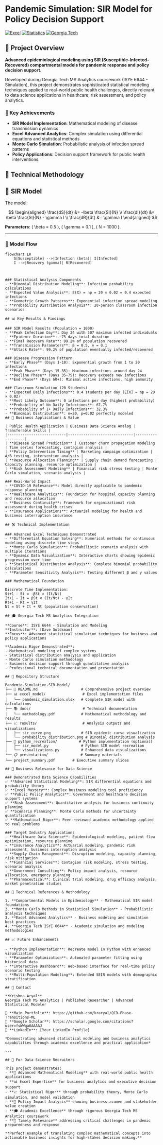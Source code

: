 # Pandemic Simulation: SIR Model for Policy Decision Support

[![Excel](https://img.shields.io/badge/Excel-Advanced-green.svg)](https://www.microsoft.com/excel)
[![Statistics](https://img.shields.io/badge/Statistics-SIR%20Model-blue.svg)](https://en.wikipedia.org/wiki/Compartmental_models_in_epidemiology)
[![Georgia Tech](https://img.shields.io/badge/Georgia%20Tech-ISYE%206644-gold.svg)](https://www.gatech.edu/)

## 🦠 Project Overview

**Advanced epidemiological modeling using SIR (Susceptible-Infected-Recovered) compartmental models for pandemic response and policy decision support.**

Developed during Georgia Tech MS Analytics coursework (ISYE 6644 - Simulation), this project demonstrates sophisticated statistical modeling techniques applied to real-world public health challenges, directly relevant to data science applications in healthcare, risk assessment, and policy analytics.

### 🎯 Key Achievements
- **SIR Model Implementation**: Mathematical modeling of disease transmission dynamics
- **Excel Advanced Analytics**: Complex simulation using differential equations and statistical methods
- **Monte Carlo Simulation**: Probabilistic analysis of infection spread patterns
- **Policy Applications**: Decision support framework for public health interventions

## 🔬 Technical Methodology

## 🧮 SIR Model

The model:

$$
\begin{aligned}
\frac{dS}{dt} &= -\beta \frac{SI}{N} \\
\frac{dI}{dt} &= \beta \frac{SI}{N} - \gamma I \\
\frac{dR}{dt} &= \gamma I
\end{aligned}
$$

**Parameters:** \( \beta = 0.5 \), \( \gamma = 0.1 \), \( N = 1000 \).


---

### 🔄 Model Flow

```mermaid
flowchart LR
    S[Susceptible] -->|Infection (beta)| I[Infected]
    I -->|Recovery (gamma)| R[Recovered]



### Statistical Analysis Components
- **Binomial Distribution Modeling**: Infection probability calculations
- **Expected Value Analysis**: E(X) = np = 20 × 0.02 = 0.4 expected infections
- **Geometric Growth Patterns**: Exponential infection spread modeling
- **Probability Distribution Analysis**: 20-person classroom infection scenarios

## 📊 Key Results & Findings

### SIR Model Results (Population = 1000)
- **Peak Infection Day**: Day 24 with 507 maximum infected individuals
- **Epidemic Duration**: ~75 days total duration  
- **Final Recovery Rate**: 99.2% of population recovered
- **Transmission Parameters**: β = 0.5, γ = 0.1
- **Attack Rate**: 99.2% of population eventually infected/recovered

### Disease Progression Pattern
- **Early Phase** (Days 1-10): Exponential growth from 1 to 20 infections
- **Peak Phase** (Days 15-35): Maximum infections around day 24
- **Decline Phase** (Days 35-75): Recovery exceeds new infections
- **End Phase** (Days 60+): Minimal active infections, high immunity

### Classroom Simulation (20 Students)
- **Expected Daily Infections**: 0.4 students per day (E[X] = np = 20 × 0.02)
- **Most Likely Outcome**: 0 infections per day (highest probability)
- **Probability of No Daily Infections**: 67.7%
- **Probability of 1+ Daily Infections**: 32.3%
- **Binomial Distribution**: n=20, p=0.02 perfectly modeled
## 💼 Business Applications & Value

| Public Health Application | Business Data Science Analog | Transferable Skills |
|---------------------------|------------------------------|-------------------|
| **Disease Spread Prediction** | Customer churn propagation modeling | Time series forecasting, contagion analysis |
| **Policy Intervention Timing** | Marketing campaign optimization | A/B testing, intervention analysis |
| **Resource Allocation Planning** | Supply chain demand forecasting | Capacity planning, resource optimization |
| **Risk Assessment Modeling** | Financial risk stress testing | Monte Carlo simulation, scenario analysis |

### Real-World Impact
- **COVID-19 Relevance**: Model directly applicable to pandemic response planning
- **Healthcare Analytics**: Foundation for hospital capacity planning and resource allocation
- **Business Continuity**: Framework for organizational risk assessment during health crises
- **Insurance Applications**: Actuarial modeling for health and business interruption insurance

## 🛠️ Technical Implementation

### Advanced Excel Techniques Demonstrated
- **Differential Equation Solving**: Numerical methods for continuous modeling using discrete time steps
- **Monte Carlo Simulation**: Probabilistic scenario analysis with multiple iterations
- **Dynamic Data Visualization**: Interactive charts showing epidemic progression over time
- **Statistical Distribution Analysis**: Complete binomial probability calculations
- **Parameter Sensitivity Analysis**: Testing different β and γ values

### Mathematical Foundation

Discrete Time Implementation:
St+1 - St = -βSt × (It/Nt)
It+1 - It = βSt × (It/Nt) - γIt
Rt+1 - Rt = γIt
Nt = St + It + Rt (population conservation)

## 🎓 Georgia Tech MS Analytics Integration

**Course**: ISYE 6644 - Simulation and Modeling  
**Instructor**: [Dave Goldsman]  
**Focus**: Advanced statistical simulation techniques for business and policy applications

**Academic Rigor Demonstrated**:
- Mathematical modeling of complex systems
- Statistical distribution analysis and application
- Monte Carlo simulation methodology
- Business decision support through quantitative analysis
- Professional technical documentation and presentation

## 📁 Repository Structure

Pandemic-Simulation-SIR-Model/
├── 📄 README.md                    # Comprehensive project overview
├── 📊 excel_model/                 # Excel implementation files
│   └── pandemic_simulation.xlsx   # Complete SIR model with calculations
├── 📚 docs/                        # Technical documentation
│   └── methodology.pdf            # Mathematical methodology and results
├── 📈 results/                     # Analysis outputs and visualizations
│   ├── sir_curve.png              # SIR epidemic curve visualization
│   └── probability_distribution.png # Binomial distribution analysis
├── 🐍 python_recreation/          # Python implementation (optional)
│   ├── sir_model.py               # Python SIR model recreation
│   └── visualizations.py          # Enhanced data visualizations
└── 📋 presentation/               # Summary materials
└── project_summary.pdf        # Executive summary slides

## 🚀 Business Relevance for Data Science

### Demonstrated Data Science Capabilities
✅ **Advanced Statistical Modeling**: SIR differential equations and probability theory  
✅ **Excel Mastery**: Complex business modeling tool proficiency  
✅ **Public Policy Analytics**: Government and healthcare decision support systems  
✅ **Risk Assessment**: Quantitative analysis for business continuity planning  
✅ **Scenario Planning**: Monte Carlo methods for uncertainty quantification  
✅ **Mathematical Rigor**: Peer-reviewed academic methodology applied to real problems  

### Target Industry Applications
- **Healthcare Data Science**: Epidemiological modeling, patient flow optimization, resource planning
- **Insurance Analytics**: Actuarial modeling, pandemic risk assessment, business interruption analysis
- **Supply Chain Management**: Disruption modeling, capacity planning, risk mitigation
- **Financial Services**: Contagion risk modeling, stress testing, scenario analysis
- **Government Consulting**: Policy impact analysis, resource allocation, emergency planning
- **Pharmaceutical**: Clinical trial modeling, drug efficacy analysis, market penetration studies

## 🔗 Technical References & Methodology

1. **Compartmental Models in Epidemiology** - Mathematical SIR model foundations
2. **Monte Carlo Methods in Statistical Simulation** - Probabilistic analysis techniques  
3. **Excel Advanced Analytics** - Business modeling and simulation best practices
4. **Georgia Tech ISYE 6644** - Academic simulation and modeling methodologies

## 📈 Future Enhancements

- **Python Implementation**: Recreate model in Python with enhanced visualization
- **Parameter Optimization**: Automated parameter fitting using historical data
- **Interactive Dashboard**: Web-based interface for real-time policy scenario testing
- **Multi-Population Modeling**: Extended SEIR models with demographic stratification

## 📧 Contact

**Krishna Aryal**  
Georgia Tech MS Analytics | Published Researcher | Advanced Statistical Modeler  

🔗 **Main Portfolio**: https://github.com/kraryal/QCD-Phase-Transitions-ML  
🔗 **Google Scholar**: https://scholar.google.com/citations?user=fsWWqa0AAAAJ  
🔗 **LinkedIn**: [Your LinkedIn Profile]  

*Demonstrating advanced statistical modeling and business analytics capabilities through academic excellence and practical application*

---

## 🎯 For Data Science Recruiters

This project demonstrates:
- **🔬 Advanced Mathematical Modeling** with real-world public health applications
- **📊 Excel Expertise** for business analytics and executive decision support  
- **📈 Statistical Rigor** through probability theory, Monte Carlo simulation, and model validation
- **💼 Policy Impact Analysis** showing business acumen and stakeholder value creation
- **🎓 Academic Excellence** through rigorous Georgia Tech MS Analytics coursework
- **🦠 Timely Relevance** addressing critical challenges in pandemic preparedness and response

**Perfect example of translating complex mathematical concepts into actionable business insights for high-stakes decision making.**